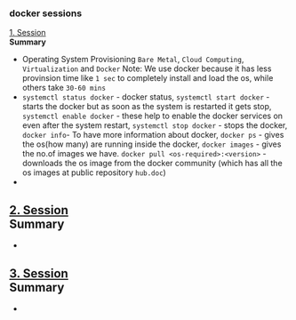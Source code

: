 ### docker sessions     

[1. Session](https://www.youtube.com/watch?v=-lpDRE3Fcj0&feature=youtu.be)      
**Summary** 
-  Operating System Provisioning `Bare Metal`, `Cloud Computing`, `Virtualization` and `Docker`
Note: We use docker because it has less provinsion time like `1 sec` to completely install and load the os, while others take `30-60 mins`
-  `systemctl status docker` - docker status, `systemctl start docker` - starts the docker but as soon as the system is restarted it gets stop, `systemctl enable docker` - these help to enable the docker services on even after the system restart, `systemctl stop docker` - stops the docker, `docker info`- To have more information about docker, `docker ps` - gives the os(how many) are running inside the docker, `docker images` - gives the no.of images we have. `docker pull <os-required>:<version>` - downloads the os image from the docker community (which has all the os images at public repository `hub.doc`)
-  

[2. Session](https://www.youtube.com/watch?v=YCIf4Aj7Uoc&feature=youtu.be)      
**Summary**  
-  
-  


[3. Session](https://www.youtube.com/watch?v=wmGgmaMmPEQ&feature=youtu.be)      
**Summary**  
-  
-  